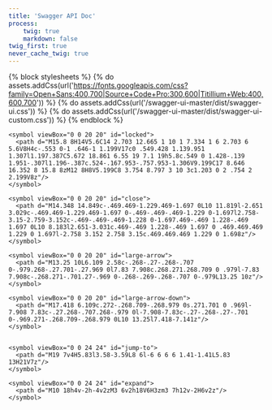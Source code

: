 ```yaml
---
title: 'Swagger API Doc'
process:
    twig: true
    markdown: false
twig_first: true
never_cache_twig: true
---
```


{% block stylesheets %}
{% do assets.addCss(url('https://fonts.googleapis.com/css?family=Open+Sans:400,700|Source+Code+Pro:300,600|Titillium+Web:400,600,700')) %}
{% do assets.addCss(url('/swagger-ui-master/dist/swagger-ui.css')) %}
{% do assets.addCss(url('/swagger-ui-master/dist/swagger-ui-custom.css')) %}
{% endblock %}

<svg xmlns="http://www.w3.org/2000/svg" xmlns:xlink="http://www.w3.org/1999/xlink" style="position:absolute;width:0;height:0">
  <defs>
    <symbol viewBox="0 0 20 20" id="unlocked">
          <path d="M15.8 8H14V5.6C14 2.703 12.665 1 10 1 7.334 1 6 2.703 6 5.6V6h2v-.801C8 3.754 8.797 3 10 3c1.203 0 2 .754 2 2.199V8H4c-.553 0-1 .646-1 1.199V17c0 .549.428 1.139.951 1.307l1.197.387C5.672 18.861 6.55 19 7.1 19h5.8c.549 0 1.428-.139 1.951-.307l1.196-.387c.524-.167.953-.757.953-1.306V9.199C17 8.646 16.352 8 15.8 8z"></path>
    </symbol>

    <symbol viewBox="0 0 20 20" id="locked">
      <path d="M15.8 8H14V5.6C14 2.703 12.665 1 10 1 7.334 1 6 2.703 6 5.6V8H4c-.553 0-1 .646-1 1.199V17c0 .549.428 1.139.951 1.307l1.197.387C5.672 18.861 6.55 19 7.1 19h5.8c.549 0 1.428-.139 1.951-.307l1.196-.387c.524-.167.953-.757.953-1.306V9.199C17 8.646 16.352 8 15.8 8zM12 8H8V5.199C8 3.754 8.797 3 10 3c1.203 0 2 .754 2 2.199V8z"/>
    </symbol>

    <symbol viewBox="0 0 20 20" id="close">
      <path d="M14.348 14.849c-.469.469-1.229.469-1.697 0L10 11.819l-2.651 3.029c-.469.469-1.229.469-1.697 0-.469-.469-.469-1.229 0-1.697l2.758-3.15-2.759-3.152c-.469-.469-.469-1.228 0-1.697.469-.469 1.228-.469 1.697 0L10 8.183l2.651-3.031c.469-.469 1.228-.469 1.697 0 .469.469.469 1.229 0 1.697l-2.758 3.152 2.758 3.15c.469.469.469 1.229 0 1.698z"/>
    </symbol>

    <symbol viewBox="0 0 20 20" id="large-arrow">
      <path d="M13.25 10L6.109 2.58c-.268-.27-.268-.707 0-.979.268-.27.701-.27.969 0l7.83 7.908c.268.271.268.709 0 .979l-7.83 7.908c-.268.271-.701.27-.969 0-.268-.269-.268-.707 0-.979L13.25 10z"/>
    </symbol>

    <symbol viewBox="0 0 20 20" id="large-arrow-down">
      <path d="M17.418 6.109c.272-.268.709-.268.979 0s.271.701 0 .969l-7.908 7.83c-.27.268-.707.268-.979 0l-7.908-7.83c-.27-.268-.27-.701 0-.969.271-.268.709-.268.979 0L10 13.25l7.418-7.141z"/>
    </symbol>


    <symbol viewBox="0 0 24 24" id="jump-to">
      <path d="M19 7v4H5.83l3.58-3.59L8 6l-6 6 6 6 1.41-1.41L5.83 13H21V7z"/>
    </symbol>

    <symbol viewBox="0 0 24 24" id="expand">
      <path d="M10 18h4v-2h-4v2zM3 6v2h18V6H3zm3 7h12v-2H6v2z"/>
    </symbol>

  </defs>
</svg>


<div id="swagger-ui"></div>

<script src="/swagger-ui-master/dist/swagger-ui-bundle.js"> </script>
<script src="/swagger-ui-master/dist/swagger-ui-standalone-preset.js"> </script>
<script>
window.onload = function() {
  // Build a system
  const ui = SwaggerUIBundle({
    url: "https://getcapi.io/api/v1/slim/swagger",
    dom_id: '#swagger-ui',
    deepLinking: true,
    presets: [
      SwaggerUIBundle.presets.apis,
      SwaggerUIStandalonePreset
    ],
    plugins: [
      SwaggerUIBundle.plugins.DownloadUrl
    ],
      layout: "StandaloneLayout"
  })
  window.ui = ui
}
</script>